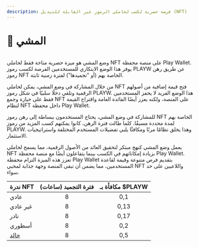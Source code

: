 ```yaml
---
description: فرصة حصرية لكسب لحاملي الرموز غير القابلة للتبديل (NFT)
---
```


# 🚶 المشي

<figure><img src="../../.gitbook/assets/DALL·E 2023-04-03 19.38.51 - Walking abstract man in raining night city background with lights styled as cartoon.png" alt=""><figcaption></figcaption></figure>

وضع المشي هو ميزة حصرية متاحة فقط لحاملي NFT على منصة محفظة Play Wallet. يوفر هذا الوضع الابتكاري للمستخدمين الفرصة لكسب رموز PLAYW عن طريق رهن رموز NFT الخاصة بهم (أو "تجميدها") لفترة زمنية ثابتة.

من خلال المشاركة في وضع المشي، يمكن لحاملي NFT فتح قيمة إضافية من أصولهم الرقمية وتلقي دخلًا سلبيًا في شكل رموز PLAYW. هذا الوضع الفريد لا يحفز المستخدمين فقط على حيازة وجمع NFT على المنصة، ولكنه يعزز أيضًا الفائدة العامة واقتراح القيمة لنظام NFT داخل محفظة Play Wallet.

للمشاركة في وضع المشي، يحتاج المستخدمون ببساطة إلى رهن رموز NFT الخاصة بهم لمدة محددة مسبقًا. كلما طالت فترة الرهن، كانوا يمكنهم كسب المزيد من رموز PLAYW. وهذا يخلق نظامًا مرنًا ومكافئًا يلبي تفضيلات المستخدم المختلفة واستراتيجيات الاستثمار.

يعمل وضع المشي كنهج مبتكر لتحقيق العائد من الأصول الرقمية، مما يسمح لحاملي NFT بزيادة إمكاناتهم في الكسب بينما يتفاعلون أيضًا مع منصة محفظة Play Wallet. تعزز هذه الميزة التزام محفظة Play Wallet بتقديم فرص متنوعة وقيمة لقاعدة المستخدمين، مما يضمن أن تبقى المنصة وجهة جذابة لمحبي NFT واللاعبين على حد سواء.

| ندرة NFT                                        | فترة التجميد (ساعات) | مكافأة بـ $PLAYW |
| ------------------------------------------------ | :-------------------: | :--------------: |
| عادي                                            |           8           |       0,1       |
| غير عادي                                        |           8           |      0,13       |
| نادر                                            |           8           |      0,17       |
| أسطوري                                          |           8           |       0,2       |
| [خالد](../../nft-token/overview/auction.md)     |           8           |       0,5       |
